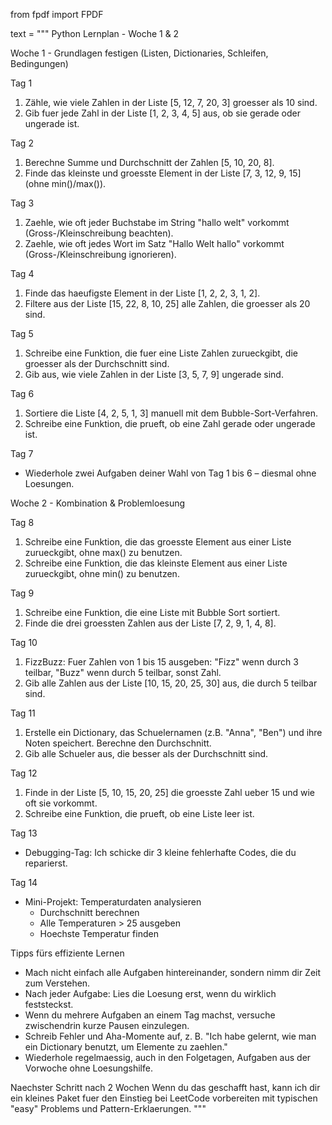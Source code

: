 from fpdf import FPDF

text = """
Python Lernplan - Woche 1 & 2

Woche 1 - Grundlagen festigen (Listen, Dictionaries, Schleifen, Bedingungen)

Tag 1

1. Zähle, wie viele Zahlen in der Liste [5, 12, 7, 20, 3] groesser als 10 sind.
2. Gib fuer jede Zahl in der Liste [1, 2, 3, 4, 5] aus, ob sie gerade oder ungerade ist.

Tag 2

1. Berechne Summe und Durchschnitt der Zahlen [5, 10, 20, 8].
2. Finde das kleinste und groesste Element in der Liste [7, 3, 12, 9, 15] (ohne min()/max()).

Tag 3

1. Zaehle, wie oft jeder Buchstabe im String "hallo welt" vorkommt (Gross-/Kleinschreibung beachten).
2. Zaehle, wie oft jedes Wort im Satz "Hallo Welt hallo" vorkommt (Gross-/Kleinschreibung ignorieren).

Tag 4

1. Finde das haeufigste Element in der Liste [1, 2, 2, 3, 1, 2].
2. Filtere aus der Liste [15, 22, 8, 10, 25] alle Zahlen, die groesser als 20 sind.

Tag 5

1. Schreibe eine Funktion, die fuer eine Liste Zahlen zurueckgibt, die groesser als der Durchschnitt sind.
2. Gib aus, wie viele Zahlen in der Liste [3, 5, 7, 9] ungerade sind.

Tag 6

1. Sortiere die Liste [4, 2, 5, 1, 3] manuell mit dem Bubble-Sort-Verfahren.
2. Schreibe eine Funktion, die prueft, ob eine Zahl gerade oder ungerade ist.

Tag 7

- Wiederhole zwei Aufgaben deiner Wahl von Tag 1 bis 6 – diesmal ohne Loesungen.

Woche 2 - Kombination & Problemloesung

Tag 8

1. Schreibe eine Funktion, die das groesste Element aus einer Liste zurueckgibt, ohne max() zu benutzen.
2. Schreibe eine Funktion, die das kleinste Element aus einer Liste zurueckgibt, ohne min() zu benutzen.

Tag 9

1. Schreibe eine Funktion, die eine Liste mit Bubble Sort sortiert.
2. Finde die drei groessten Zahlen aus der Liste [7, 2, 9, 1, 4, 8].

Tag 10

1. FizzBuzz: Fuer Zahlen von 1 bis 15 ausgeben: "Fizz" wenn durch 3 teilbar, "Buzz" wenn durch 5 teilbar, sonst Zahl.
2. Gib alle Zahlen aus der Liste [10, 15, 20, 25, 30] aus, die durch 5 teilbar sind.

Tag 11

1. Erstelle ein Dictionary, das Schuelernamen (z.B. "Anna", "Ben") und ihre Noten speichert. Berechne den Durchschnitt.
2. Gib alle Schueler aus, die besser als der Durchschnitt sind.

Tag 12

1. Finde in der Liste [5, 10, 15, 20, 25] die groesste Zahl ueber 15 und wie oft sie vorkommt.
2. Schreibe eine Funktion, die prueft, ob eine Liste leer ist.

Tag 13

- Debugging-Tag: Ich schicke dir 3 kleine fehlerhafte Codes, die du reparierst.

Tag 14

- Mini-Projekt: Temperaturdaten analysieren
  - Durchschnitt berechnen
  - Alle Temperaturen > 25 ausgeben
  - Hoechste Temperatur finden

Tipps fürs effiziente Lernen

- Mach nicht einfach alle Aufgaben hintereinander, sondern nimm dir Zeit zum Verstehen.
- Nach jeder Aufgabe: Lies die Loesung erst, wenn du wirklich feststeckst.
- Wenn du mehrere Aufgaben an einem Tag machst, versuche zwischendrin kurze Pausen einzulegen.
- Schreib Fehler und Aha-Momente auf, z. B. "Ich habe gelernt, wie man ein Dictionary benutzt, um Elemente zu zaehlen."
- Wiederhole regelmaessig, auch in den Folgetagen, Aufgaben aus der Vorwoche ohne Loesungshilfe.

Naechster Schritt nach 2 Wochen
Wenn du das geschafft hast, kann ich dir ein kleines Paket fuer den Einstieg bei LeetCode vorbereiten mit typischen "easy" Problems und Pattern-Erklaerungen.
"""
